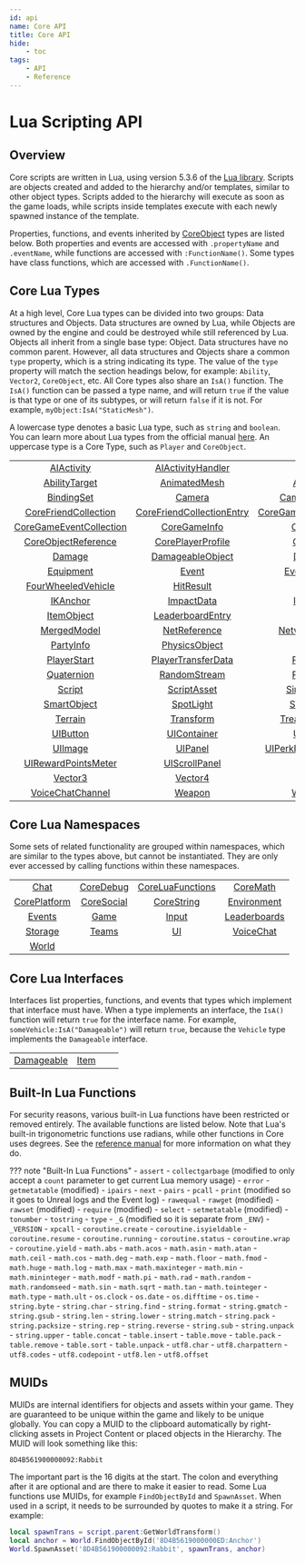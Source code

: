 ```yaml
---
id: api
name: Core API
title: Core API
hide:
    - toc
tags:
    - API
    - Reference
---
```


<style>
  .md-nav--primary .md-nav__link[for=__toc] ~ .md-nav {
    display: none;
  }
</style>

# Lua Scripting API

## Overview

Core scripts are written in Lua, using version 5.3.6 of the [Lua library](https://www.lua.org/manual/5.3/). Scripts are objects created and added to the hierarchy and/or templates, similar to other object types. Scripts added to the hierarchy will execute as soon as the game loads, while scripts inside templates execute with each newly spawned instance of the template.

Properties, functions, and events inherited by [CoreObject](coreobject.md) types are listed below. Both properties and events are accessed with `.propertyName` and `.eventName`, while functions are accessed with `:FunctionName()`. Some types have class functions, which are accessed with `.FunctionName()`.

## Core Lua Types

At a high level, Core Lua types can be divided into two groups: Data structures and Objects. Data structures are owned by Lua, while Objects are owned by the engine and could be destroyed while still referenced by Lua. Objects all inherit from a single base type: Object. Data structures have no common parent. However, all data structures and Objects share a common `type` property, which is a string indicating its type. The value of the `type` property will match the section headings below, for example: `Ability`, `Vector2`, `CoreObject`, etc. All Core types also share an `IsA()` function. The `IsA()` function can be passed a type name, and will return `true` if the value is that type or one of its subtypes, or will return `false` if it is not. For example, `myObject:IsA("StaticMesh")`.

A lowercase type denotes a basic Lua type, such as `string` and `boolean`. You can learn more about Lua types from the official manual [here](https://www.lua.org/manual/5.3/manual.html#2.1 "Lua Manual"). An uppercase type is a Core Type, such as `Player` and `CoreObject`.

|   |   |   |   |
|:-:|:-:|:-:|:-:|
| [AIActivity](../api/aiactivity.md) | [AIActivityHandler](../api/aiactivityhandler.md) | [Ability](../api/ability.md) | [AbilityPhaseSettings](../api/abilityphasesettings.md) |
| [AbilityTarget](../api/abilitytarget.md) | [AnimatedMesh](../api/animatedmesh.md) | [AreaLight](../api/arealight.md) | [Audio](../api/audio.md) |
| [BindingSet](../api/bindingset.md) | [Camera](../api/camera.md) | [CameraCapture](../api/cameracapture.md) | [Color](../api/color.md) |
| [CoreFriendCollection](../api/corefriendcollection.md) | [CoreFriendCollectionEntry](../api/corefriendcollectionentry.md) | [CoreGameCollectionEntry](../api/coregamecollectionentry.md) | [CoreGameEvent](../api/coregameevent.md) |
| [CoreGameEventCollection](../api/coregameeventcollection.md) | [CoreGameInfo](../api/coregameinfo.md) | [CoreMesh](../api/coremesh.md) | [CoreObject](../api/coreobject.md) |
| [CoreObjectReference](../api/coreobjectreference.md) | [CorePlayerProfile](../api/coreplayerprofile.md) | [CurveKey](../api/curvekey.md) | [CustomMaterial](../api/custommaterial.md) |
| [Damage](../api/damage.md) | [DamageableObject](../api/damageableobject.md) | [DateTime](../api/datetime.md) | [Decal](../api/decal.md) |
| [Equipment](../api/equipment.md) | [Event](../api/event.md) | [EventListener](../api/eventlistener.md) | [Folder](../api/folder.md) |
| [FourWheeledVehicle](../api/fourwheeledvehicle.md) | [HitResult](../api/hitresult.md) | [Hook](../api/hook.md) | [HookListener](../api/hooklistener.md) |
| [IKAnchor](../api/ikanchor.md) | [ImpactData](../api/impactdata.md) | [Inventory](../api/inventory.md) | [InventoryItem](../api/inventoryitem.md) |
| [ItemObject](../api/itemobject.md) | [LeaderboardEntry](../api/leaderboardentry.md) | [Light](../api/light.md) | [MaterialSlot](../api/materialslot.md) |
| [MergedModel](../api/mergedmodel.md) | [NetReference](../api/netreference.md) | [NetworkContext](../api/networkcontext.md) | [Object](../api/object.md) |
| [PartyInfo](../api/partyinfo.md) | [PhysicsObject](../api/physicsobject.md) | [Player](../api/player.md) | [PlayerSettings](../api/playersettings.md) |
| [PlayerStart](../api/playerstart.md) | [PlayerTransferData](../api/playertransferdata.md) | [PointLight](../api/pointlight.md) | [Projectile](../api/projectile.md) |
| [Quaternion](../api/quaternion.md) | [RandomStream](../api/randomstream.md) | [Rectangle](../api/rectangle.md) | [Rotation](../api/rotation.md) |
| [Script](../api/script.md) | [ScriptAsset](../api/scriptasset.md) | [SimpleCurve](../api/simplecurve.md) | [SmartAudio](../api/smartaudio.md) |
| [SmartObject](../api/smartobject.md) | [SpotLight](../api/spotlight.md) | [StaticMesh](../api/staticmesh.md) | [Task](../api/task.md) |
| [Terrain](../api/terrain.md) | [Transform](../api/transform.md) | [TreadedVehicle](../api/treadedvehicle.md) | [Trigger](../api/trigger.md) |
| [UIButton](../api/uibutton.md) | [UIContainer](../api/uicontainer.md) | [UIControl](../api/uicontrol.md) | [UIEventRSVPButton](../api/uieventrsvpbutton.md) |
| [UIImage](../api/uiimage.md) | [UIPanel](../api/uipanel.md) | [UIPerkPurchaseButton](../api/uiperkpurchasebutton.md) | [UIProgressBar](../api/uiprogressbar.md) |
| [UIRewardPointsMeter](../api/uirewardpointsmeter.md) | [UIScrollPanel](../api/uiscrollpanel.md) | [UIText](../api/uitext.md) | [Vector2](../api/vector2.md) |
| [Vector3](../api/vector3.md) | [Vector4](../api/vector4.md) | [Vehicle](../api/vehicle.md) | [Vfx](../api/vfx.md) |
| [VoiceChatChannel](../api/voicechatchannel.md) | [Weapon](../api/weapon.md) | [WorldText](../api/worldtext.md) | |

## Core Lua Namespaces

Some sets of related functionality are grouped within namespaces, which are similar to the types above, but cannot be instantiated. They are only ever accessed by calling functions within these namespaces.

|   |   |   |   |
|:-:|:-:|:-:|:-:|
| [Chat](../api/chat.md) | [CoreDebug](../api/coredebug.md) | [CoreLuaFunctions](../api/coreluafunctions.md) | [CoreMath](../api/coremath.md) |
| [CorePlatform](../api/coreplatform.md) | [CoreSocial](../api/coresocial.md) | [CoreString](../api/corestring.md) | [Environment](../api/environment.md) |
| [Events](../api/events.md) | [Game](../api/game.md) | [Input](../api/input.md) | [Leaderboards](../api/leaderboards.md) |
| [Storage](../api/storage.md) | [Teams](../api/teams.md) | [UI](../api/ui.md) | [VoiceChat](../api/voicechat.md) |
| [World](../api/world.md) | | | |

## Core Lua Interfaces

Interfaces list properties, functions, and events that types which implement that interface must have. When a type implements an interface, the `IsA()` function will return `true` for the interface name. For example, `someVehicle:IsA("Damageable")` will return `true`, because the `Vehicle` type implements the `Damageable` interface.

|   |   |   |   |
|:-:|:-:|:-:|:-:|
| [Damageable](../api/damageable.md) | [Item](../api/item.md) | | |

## Built-In Lua Functions

For security reasons, various built-in Lua functions have been restricted or removed entirely. The available functions are listed below. Note that Lua's built-in trigonometric functions use radians, while other functions in Core uses degrees. See the [reference manual](https://www.lua.org/manual/5.3/manual.html#6) for more information on what they do.

??? note "Built-In Lua Functions"
    - `assert`
    - `collectgarbage` (modified to only accept a `count` parameter to get current Lua memory usage)
    - `error`
    - `getmetatable` (modified)
    - `ipairs`
    - `next`
    - `pairs`
    - `pcall`
    - `print` (modified so it goes to Unreal logs and the Event log)
    - `rawequal`
    - `rawget` (modified)
    - `rawset` (modified)
    - `require` (modified)
    - `select`
    - `setmetatable` (modified)
    - `tonumber`
    - `tostring`
    - `type`
    - `_G` (modified so it is separate from `_ENV`)
    - `_VERSION`
    - `xpcall`
    - `coroutine.create`
    - `coroutine.isyieldable`
    - `coroutine.resume`
    - `coroutine.running`
    - `coroutine.status`
    - `coroutine.wrap`
    - `coroutine.yield`
    - `math.abs`
    - `math.acos`
    - `math.asin`
    - `math.atan`
    - `math.ceil`
    - `math.cos`
    - `math.deg`
    - `math.exp`
    - `math.floor`
    - `math.fmod`
    - `math.huge`
    - `math.log`
    - `math.max`
    - `math.maxinteger`
    - `math.min`
    - `math.mininteger`
    - `math.modf`
    - `math.pi`
    - `math.rad`
    - `math.random`
    - `math.randomseed`
    - `math.sin`
    - `math.sqrt`
    - `math.tan`
    - `math.tointeger`
    - `math.type`
    - `math.ult`
    - `os.clock`
    - `os.date`
    - `os.difftime`
    - `os.time`
    - `string.byte`
    - `string.char`
    - `string.find`
    - `string.format`
    - `string.gmatch`
    - `string.gsub`
    - `string.len`
    - `string.lower`
    - `string.match`
    - `string.pack`
    - `string.packsize`
    - `string.rep`
    - `string.reverse`
    - `string.sub`
    - `string.unpack`
    - `string.upper`
    - `table.concat`
    - `table.insert`
    - `table.move`
    - `table.pack`
    - `table.remove`
    - `table.sort`
    - `table.unpack`
    - `utf8.char`
    - `utf8.charpattern`
    - `utf8.codes`
    - `utf8.codepoint`
    - `utf8.len`
    - `utf8.offset`

## MUIDs

MUIDs are internal identifiers for objects and assets within your game. They are guaranteed to be unique within the game and likely to be unique globally. You can copy a MUID to the clipboard automatically by right-clicking assets in Project Content or placed objects in the Hierarchy. The MUID will look something like this:

`8D4B561900000092:Rabbit`

The important part is the 16 digits at the start. The colon and everything after it are optional and are there to make it easier to read. Some Lua functions use MUIDs, for example `FindObjectById` and `SpawnAsset`. When used in a script, it needs to be surrounded by quotes to make it a string. For example:

```lua
local spawnTrans = script.parent:GetWorldTransform()
local anchor = World.FindObjectById('8D4B5619000000ED:Anchor')
World.SpawnAsset('8D4B561900000092:Rabbit', spawnTrans, anchor)
```
